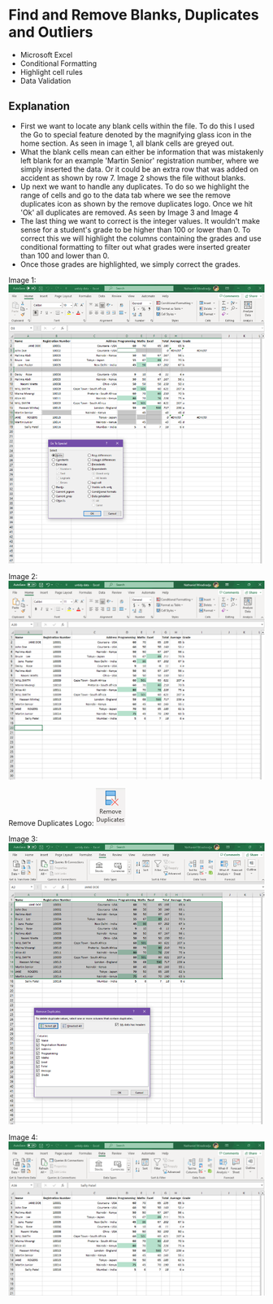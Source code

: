 # Find and Remove Blanks, Duplicates and Outliers
* Microsoft Excel
* Conditional Formatting
* Highlight cell rules
* Data Validation

## Explanation 
* First we want to locate any blank cells within the file. To do this I used the Go to special feature denoted by the magnifying glass icon in the home section. As seen in image 1, all blank cells are greyed out.
* What the blank cells mean can either be information that was mistakenly left blank for an example 'Martin Senior' registration number, where we simply inserted the data. Or it could be an extra row that was added on accident as shown by row 7. Image 2 shows the file without blanks.
* Up next we want to handle any duplicates. To do so we highlight the range of cells and go to the data tab where we see the remove duplicates icon as shown by the remove duplicates logo. Once we hit 'Ok' all duplicates are removed. As seen by Image 3 and Image 4
* The last thing we want to correct is the integer values. It wouldn't make sense for a student's grade to be higher than 100 or lower than 0. To correct this we will highlight the columns containing the grades and use conditional formatting to filter out what grades were inserted greater than 100 and lower than 0.
* Once those grades are highlighted, we simply correct the grades.

Image 1:
![](https://github.com/Nwiradiradja/DataCleaning-Excel/blob/main/Blanks_Duplicates_Outliers/Blanks1.png?raw=true)

Image 2:
![](https://github.com/Nwiradiradja/DataCleaning-Excel/blob/main/Blanks_Duplicates_Outliers/Blanks2.png?raw=true)

Remove Duplicates Logo: ![](https://github.com/Nwiradiradja/DataCleaning-Excel/blob/main/Blanks_Duplicates_Outliers/RemoveDuplicate.png?raw=true)

Image 3:
![](https://github.com/Nwiradiradja/DataCleaning-Excel/blob/main/Blanks_Duplicates_Outliers/Duplicate1.png?raw=true)

Image 4:
![](https://github.com/Nwiradiradja/DataCleaning-Excel/blob/main/Blanks_Duplicates_Outliers/Duplicate2.png?raw=true)


